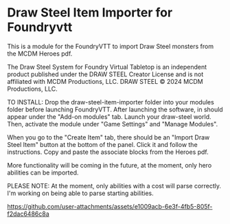 # Draw Steel Item Importer for Foundryvtt



This is a module for the FoundryVTT to import Draw Steel monsters from the MCDM Heroes pdf.



The Draw Steel System for Foundry Virtual Tabletop is an independent product published under the DRAW STEEL Creator License and is not affiliated with MCDM Productions, LLC. DRAW STEEL © 2024 MCDM Productions, LLC.



TO INSTALL: Drop the draw-steel-item-importer folder into your modules folder before launching FoundryVTT. After launching the software, in should appear under the "Add-on modules" tab. Launch your draw-steel world. Then, activate the module under "Game Settings" and "Manage Modules".



When you go to the "Create Item" tab, there should be an "Import Draw Steel Item" button at the bottom of the panel. Click it and follow the instructions. Copy and paste the associate blocks from the Heroes pdf.



More functionality will be coming in the future, at the moment, only hero abilities can be imported.

PLEASE NOTE: At the moment, only abilities with a cost will parse correctly.  I'm working on being able to parse starting abilities.



https://github.com/user-attachments/assets/e1009acb-6e3f-4fb5-805f-f2dac6486c8a

